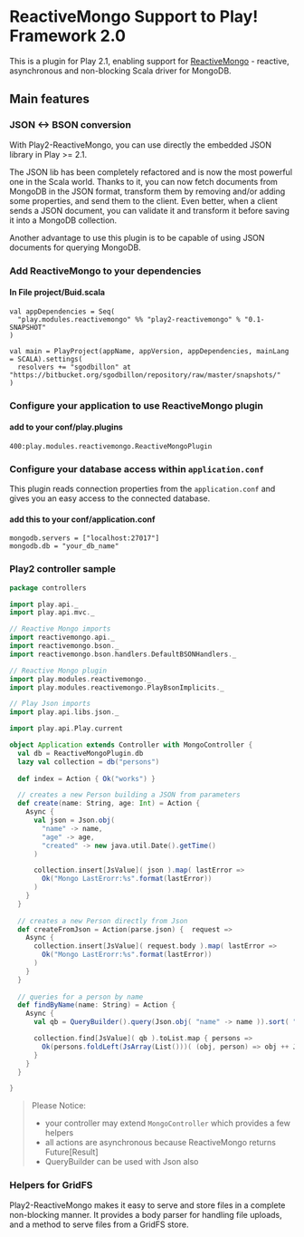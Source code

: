 # ReactiveMongo Support to Play! Framework 2.0

This is a plugin for Play 2.1, enabling support for [ReactiveMongo](http://reactivemongo.org) - reactive, asynchronous and non-blocking Scala driver for MongoDB.

## Main features

### JSON <-> BSON conversion

With Play2-ReactiveMongo, you can use directly the embedded JSON library in Play >= 2.1.

The JSON lib has been completely refactored and is now the most powerful one in the Scala world. Thanks to it, you can now fetch documents from MongoDB in the JSON format, transform them by removing and/or adding some properties, and send them to the client. Even better, when a client sends a JSON document, you can validate it and transform it before saving it into a MongoDB collection.

Another advantage to use this plugin is to be capable of using JSON documents for querying MongoDB.


### Add ReactiveMongo to your dependencies

#### In File project/Buid.scala

```
val appDependencies = Seq(
  "play.modules.reactivemongo" %% "play2-reactivemongo" % "0.1-SNAPSHOT"
)

val main = PlayProject(appName, appVersion, appDependencies, mainLang = SCALA).settings(
  resolvers += "sgodbillon" at "https://bitbucket.org/sgodbillon/repository/raw/master/snapshots/"
)
```


### Configure your application to use ReactiveMongo plugin

#### add to your conf/play.plugins

``` 
400:play.modules.reactivemongo.ReactiveMongoPlugin
```


### Configure your database access within `application.conf`

This plugin reads connection properties from the `application.conf` and gives you an easy access to the connected database.

#### add this to your conf/application.conf

```
mongodb.servers = ["localhost:27017"]
mongodb.db = "your_db_name"
```


### Play2 controller sample

```scala
package controllers

import play.api._
import play.api.mvc._

// Reactive Mongo imports
import reactivemongo.api._
import reactivemongo.bson._
import reactivemongo.bson.handlers.DefaultBSONHandlers._

// Reactive Mongo plugin
import play.modules.reactivemongo._
import play.modules.reactivemongo.PlayBsonImplicits._

// Play Json imports
import play.api.libs.json._

import play.api.Play.current

object Application extends Controller with MongoController {
  val db = ReactiveMongoPlugin.db
  lazy val collection = db("persons")
  
  def index = Action { Ok("works") }

  // creates a new Person building a JSON from parameters
  def create(name: String, age: Int) = Action {
    Async {
      val json = Json.obj(
        "name" -> name, 
        "age" -> age,
        "created" -> new java.util.Date().getTime()
      )

      collection.insert[JsValue]( json ).map( lastError =>
        Ok("Mongo LastErorr:%s".format(lastError))
      )
    }
  }
   
  // creates a new Person directly from Json
  def createFromJson = Action(parse.json) {  request =>
    Async {
      collection.insert[JsValue]( request.body ).map( lastError =>
        Ok("Mongo LastErorr:%s".format(lastError))
      )
    }
  }
  
  // queries for a person by name
  def findByName(name: String) = Action {
    Async {
      val qb = QueryBuilder().query(Json.obj( "name" -> name )).sort( "created" -> SortOrder.Descending)

      collection.find[JsValue]( qb ).toList.map { persons =>
        Ok(persons.foldLeft(JsArray(List()))( (obj, person) => obj ++ Json.arr(person) ))
      }
    }
  } 

}
``` 

> Please Notice:
> 
> - your controller may extend `MongoController` which provides a few helpers
> - all actions are asynchronous because ReactiveMongo returns Future[Result]
> - QueryBuilder can be used with Json also



### Helpers for GridFS

Play2-ReactiveMongo makes it easy to serve and store files in a complete non-blocking manner. 
It provides a body parser for handling file uploads, and a method to serve files from a GridFS store.
